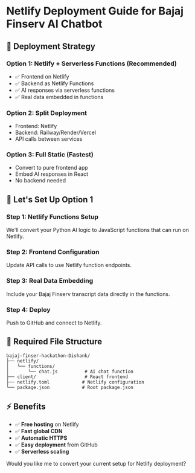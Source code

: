 # Netlify Deployment Guide for Bajaj Finserv AI Chatbot

## 🎯 **Deployment Strategy**

### **Option 1: Netlify + Serverless Functions (Recommended)**
- ✅ Frontend on Netlify
- ✅ Backend as Netlify Functions
- ✅ AI responses via serverless functions
- ✅ Real data embedded in functions

### **Option 2: Split Deployment**
- Frontend: Netlify
- Backend: Railway/Render/Vercel
- API calls between services

### **Option 3: Full Static (Fastest)**
- Convert to pure frontend app
- Embed AI responses in React
- No backend needed

## 🚀 **Let's Set Up Option 1**

### **Step 1: Netlify Functions Setup**
We'll convert your Python AI logic to JavaScript functions that can run on Netlify.

### **Step 2: Frontend Configuration**
Update API calls to use Netlify function endpoints.

### **Step 3: Real Data Embedding**
Include your Bajaj Finserv transcript data directly in the functions.

### **Step 4: Deploy**
Push to GitHub and connect to Netlify.

## 📁 **Required File Structure**
```
bajaj-finser-hackathon-Dishank/
├── netlify/
│   └── functions/
│       └── chat.js          # AI chat function
├── client/                  # React frontend
├── netlify.toml            # Netlify configuration
└── package.json            # Root package.json
```

## ⚡ **Benefits**
- ✅ **Free hosting** on Netlify
- ✅ **Fast global CDN**
- ✅ **Automatic HTTPS**
- ✅ **Easy deployment** from GitHub
- ✅ **Serverless scaling**

Would you like me to convert your current setup for Netlify deployment?

